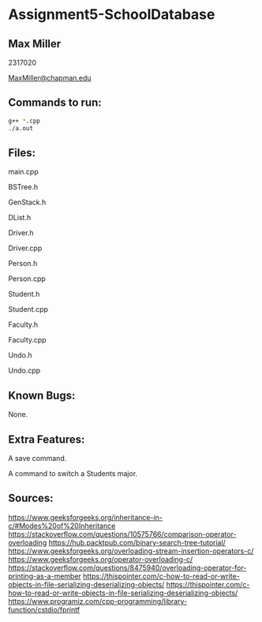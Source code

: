 # Assignment5-SchoolDatabase
## Max Miller
2317020

MaxMiller@chapman.edu


## Commands to run:
```bash
g++ *.cpp
./a.out
```


## Files:
  main.cpp
  
  BSTree.h
  
  GenStack.h
  
  DList.h
  
  Driver.h
  
  Driver.cpp
  
  Person.h
  
  Person.cpp
  
  Student.h
  
  Student.cpp
  
  Faculty.h
  
  Faculty.cpp
  
  Undo.h
  
  Undo.cpp
  
  
## Known Bugs:
  None.
  
  
## Extra Features:
  A save command.
  
  A command to switch a Students major.
  

## Sources:
  https://www.geeksforgeeks.org/inheritance-in-c/#Modes%20of%20Inheritance
  https://stackoverflow.com/questions/10575766/comparison-operator-overloading
  https://hub.packtpub.com/binary-search-tree-tutorial/
  https://www.geeksforgeeks.org/overloading-stream-insertion-operators-c/
  https://www.geeksforgeeks.org/operator-overloading-c/
  https://stackoverflow.com/questions/8475940/overloading-operator-for-printing-as-a-member
  https://thispointer.com/c-how-to-read-or-write-objects-in-file-serializing-deserializing-objects/
  https://thispointer.com/c-how-to-read-or-write-objects-in-file-serializing-deserializing-objects/
  https://www.programiz.com/cpp-programming/library-function/cstdio/fprintf
  
  
